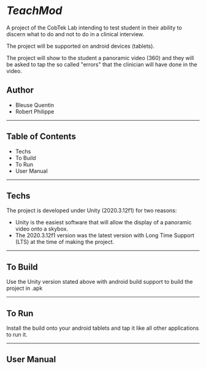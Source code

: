 # _TeachMod_

A project of the CobTek Lab intending to test student in their ability to discern what to do and not to do in a clinical interview.

The project will be supported on android devices (tablets).

The project will show to the student a panoramic video (360) and they will be asked to tap the so called "errors" that the clinician will have done in the video.

## Author

- Bleuse Quentin
- Robert Philippe

___

## Table of Contents

- Techs
- To Build
- To Run
- User Manual

___

## Techs

The project is developed under Unity (2020.3.12f1) for two reasons:
  
- Unity is the easiest software that will allow the display of a panoramic video onto a skybox.
- The 2020.3.12f1 version was the latest version with Long Time Support (LTS) at the time of making the project.

___

## To Build

Use the Unity version stated above with android build support to build the project in .apk

___

## To Run

Install the build onto your android tablets and tap it like all other applications to run it.

___

## User Manual